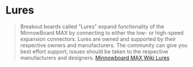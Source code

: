 Lures
==

> Breakout boards called "Lures" expand functionality of the MinnowBoard MAX by connecting to either the low- or high-speed expansion connectors. Lures are owned and supported by their respective owners and manufacturers. The community can give you best effort support; issues should be taken to the respective manufacturers and designers. [Minnowboard MAX Wiki Lures](http://wiki.minnowboard.org/Lures)

